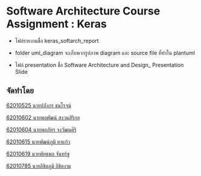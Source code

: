 # Software Architecture Course Assignment : Keras
- ไฟล์รายงานชื่อ keras_softarch_report

- folder uml_diagram จะเก็บพวกรูปภาพ diagram และ source file ที่ทำใน plantuml

- ไฟล์ presentation ชื่อ Software Architecture and Design_ Presentation Slide

## จัดทำโดย

<a href="https://github.com/pholpaphankorn" target="_blank">62010525 นายปภังกร ธนโรจน์</a>

<a href="https://github.com/ppbasleng" target="_blank">62010602 นายพลพัฒน์ สงวนสิริกุล</a>

<a href="https://github.com/phlpat" target="_blank">62010604 นายพลภัทร จงวัฒนศิริ</a>

<a href="https://github.com/Chuckboliver" target="_blank">62010615 นายพัฒน์ภูมิ หาแก้ว</a>

<a href="https://github.com/pjpure" target="_blank">62010619 นายพัทธพล จันทร์ชู

<a href="https://github.com/Kumnoob" target="_blank">62010785 นายลิขิตภูมิ ลิขิตงาม</a>

